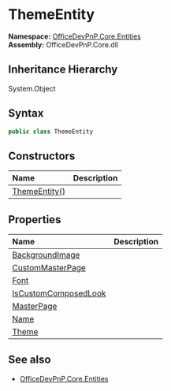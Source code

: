 # ThemeEntity
**Namespace:** [OfficeDevPnP.Core.Entities](OfficeDevPnP.Core.Entities.md)  
**Assembly:** OfficeDevPnP.Core.dll  
## Inheritance Hierarchy
System.Object  

## Syntax
```C#
public class ThemeEntity
```
## Constructors
|**Name**|**Description**|
|:-----|:-----|
| [ThemeEntity()](OfficeDevPnP.Core.Entities.ThemeEntity.ctor1.md) | 
## Properties
|**Name**|**Description**|
|:-----|:-----|
| [BackgroundImage](OfficeDevPnP.Core.Entities.ThemeEntity.BackgroundImage.md) | 
| [CustomMasterPage](OfficeDevPnP.Core.Entities.ThemeEntity.CustomMasterPage.md) | 
| [Font](OfficeDevPnP.Core.Entities.ThemeEntity.Font.md) | 
| [IsCustomComposedLook](OfficeDevPnP.Core.Entities.ThemeEntity.IsCustomComposedLook.md) | 
| [MasterPage](OfficeDevPnP.Core.Entities.ThemeEntity.MasterPage.md) | 
| [Name](OfficeDevPnP.Core.Entities.ThemeEntity.Name.md) | 
| [Theme](OfficeDevPnP.Core.Entities.ThemeEntity.Theme.md) | 
## See also
- [OfficeDevPnP.Core.Entities](OfficeDevPnP.Core.Entities.md)
